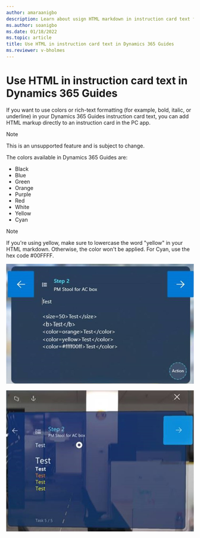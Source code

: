 ```yaml
---
author: amaraanigbo
description: Learn about usign HTML markdown in instruction card text for Dynamics 365 Guides
ms.author: soanigbo
ms.date: 01/18/2022
ms.topic: article
title: Use HTML in instruction card text in Dynamics 365 Guides
ms.reviewer: v-bholmes
---
```


# Use HTML in instruction card text in Dynamics 365 Guides

If you want to use colors or rich-text formatting (for example, bold, italic, or underline) in your Dynamics 365 Guides instruction card text, you can add HTML markup directly to an instruction card in the PC app. 

> [!NOTE]
> This is an unsupported feature and is subject to change.

The colors available in Dynamics 365 Guides are: 

- Black
- Blue
- Green
- Orange
- Purple
- Red
- White
- Yellow
- Cyan

> [!NOTE]
> If you're using yellow, make sure to lowercase the word "yellow" in your HTML markdown. Otherwise, the color won't be applied. For Cyan, use the hex code #00FFFF.

![Screenshot of PC app with HTML markdown in instruction card.](media/HTML-pc-app.jpg "Screenshot of PC app with HTML markdown in instruction card")

![Screenshot of HoloLens app with HTML results.](media/html-hololens-app.jpg "Screenshot of HoloLens app with HTML results")
